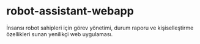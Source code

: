 # robot-assistant-webapp
İnsansı robot sahipleri için görev yönetimi, durum raporu ve kişiselleştirme özellikleri sunan yenilikçi web uygulaması.
